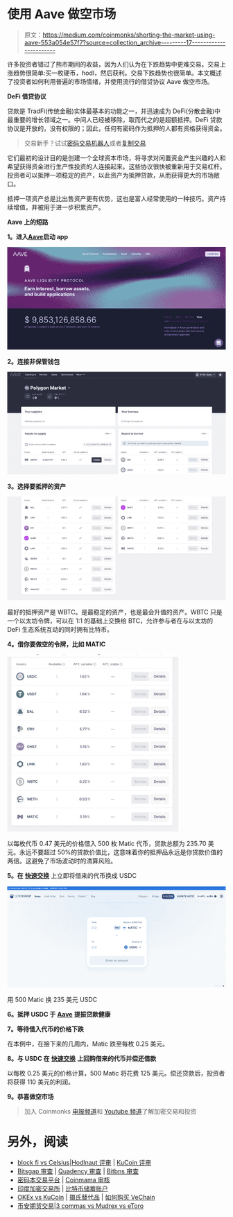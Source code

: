 # 使用 Aave 做空市场

> 原文：<https://medium.com/coinmonks/shorting-the-market-using-aave-553a054e57f7?source=collection_archive---------17----------------------->

许多投资者错过了熊市期间的收益，因为人们认为在下跌趋势中更难交易。交易上涨趋势很简单:买一枚硬币，hodl，然后获利。交易下跌趋势也很简单。本文概述了投资者如何利用普遍的市场情绪，并使用流行的借贷协议 Aave 做空市场。

**DeFi 借贷协议**

贷款是 TradFi(传统金融)实体最基本的功能之一，并迅速成为 DeFi(分散金融)中最重要的增长领域之一。中间人已经被移除，取而代之的是超额抵押。DeFi 贷款协议是开放的，没有权限的；因此，任何有密码作为抵押的人都有资格获得资金。

> 交易新手？试试[密码交易机器人](/coinmonks/crypto-trading-bot-c2ffce8acb2a)或者[复制交易](/coinmonks/top-10-crypto-copy-trading-platforms-for-beginners-d0c37c7d698c)

它们最初的设计目的是创建一个全球资本市场，将寻求对闲置资金产生兴趣的人和希望获得资金进行生产性投资的人连接起来。这些协议很快被重新用于交易杠杆。投资者可以抵押一项稳定的资产，以此资产为抵押贷款，从而获得更大的市场敞口。

抵押一项资产总是比出售资产更有优势，这也是富人经常使用的一种技巧。资产持续增值，并被用于进一步积累资产。

**Aave 上的短路**

**1。进入**[**Aave**](https://aave.com/)**启动 app**

![](img/8b035ec9525756747af89a375568f1d6.png)

**2。连接非保管钱包**

![](img/0433e81a43eeee146586b3f44a91d651.png)

**3。选择要抵押的资产**

![](img/b9ae7ec0ebc7b25bb3b7004f7af0c88c.png)

最好的抵押资产是 WBTC。是最稳定的资产，也是最会升值的资产。WBTC 只是一个以太坊令牌，可以在 1:1 的基础上交换给 BTC，允许参与者在与以太坊的 DeFi 生态系统互动的同时拥有比特币。

**4。借你要做空的令牌，比如 MATIC**

![](img/6a3048f6dea69544713f1518e77d6488.png)

以每枚代币 0.47 美元的价格借入 500 枚 Matic 代币，贷款总额为 235.70 美元。永远不要超过 50%的贷款价值比，这意味着你的抵押品永远是你贷款价值的两倍。这避免了市场波动时的清算风险。

**5。在** [**快速交换**](https://quickswap.exchange/#/swap) 上立即将借来的代币换成 USDC

![](img/46e19f10ab7ddfa43ac7addb568acd37.png)

用 500 Matic 换 235 美元 USDC

**6。抵押 USDC 于** [**Aave**](https://aave.com/) **提振贷款健康**

**7。等待借入代币的价格下跌**

在本例中，在接下来的几周内，Matic 跌至每枚 0.25 美元。

**8。与 USDC 在** [**快速交换**](https://quickswap.exchange/#/swap) **上回购借来的代币并偿还借款**

以每枚 0.25 美元的价格计算，500 Matic 将花费 125 美元。偿还贷款后，投资者将获得 110 美元的利润。

**9。恭喜做空市场**

> 加入 Coinmonks [电报频道](https://t.me/coincodecap)和 [Youtube 频道](https://www.youtube.com/c/coinmonks/videos)了解加密交易和投资

# 另外，阅读

*   [block fi vs Celsius](/coinmonks/blockfi-vs-celsius-vs-hodlnaut-8a1cc8c26630)|[Hodlnaut 评审](/coinmonks/hodlnaut-review-best-way-to-hodl-is-to-earn-interest-on-your-bitcoin-6658a8c19edf) | [KuCoin 评审](https://coincodecap.com/kucoin-review)
*   [Bitsgap 审查](/coinmonks/bitsgap-review-a-crypto-trading-bot-that-makes-easy-money-a5d88a336df2) | [Quadency 审查](/coinmonks/quadency-review-a-crypto-trading-automation-platform-3068eaa374e1) | [Bitbns 审查](/coinmonks/bitbns-review-38256a07e161)
*   [密码本交易平台](/coinmonks/top-10-crypto-copy-trading-platforms-for-beginners-d0c37c7d698c) | [Coinmama 审核](/coinmonks/coinmama-review-ace5641bde6e)
*   [印度加密交易所](/coinmonks/bitcoin-exchange-in-india-7f1fe79715c9) | [比特币储蓄账户](/coinmonks/bitcoin-savings-account-e65b13f92451)
*   [OKEx vs KuCoin](https://coincodecap.com/okex-kucoin) | [摄氏替代品](https://coincodecap.com/celsius-alternatives) | [如何购买 VeChain](https://coincodecap.com/buy-vechain)
*   [币安期货交易](https://coincodecap.com/binance-futures-trading)|[3 commas vs Mudrex vs eToro](https://coincodecap.com/mudrex-3commas-etoro)